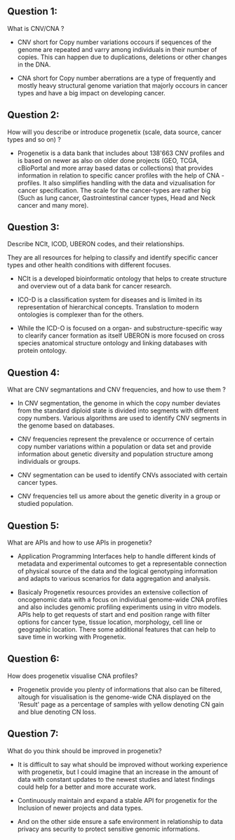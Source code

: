 ## Question 1:
What is CNV/CNA ? 

- CNV short for Copy number variations occours if sequences of the genome are repeated and varry among individuals in
  their number of copies. This can happen due to duplications, deletions or other changes in the DNA. 

- CNA short for Copy number aberrations are a type of frequently and mostly heavy structural genome variation that
  majorly occours in cancer types and have a big impact on developing cancer. 


## Question 2:
How will you describe or introduce progenetix (scale, data source, cancer types and so on) ?

- Progenetix is a data bank that includes about 138'663 CNV profiles and is based on newer as also on older done projects (GEO, TCGA, cBioPortal and more array based datas or collections) that provides information in relation to specific cancer profiles with the help of CNA - profiles. It also simplifies handling with the data and vizualisation for cancer specification. The scale for the cancer-types are rather big (Such as lung cancer, Gastrointestinal cancer types, Head and Neck cancer and many more).
  

## Question 3:
Describe NCIt, ICOD, UBERON codes, and their relationships. 

They are all resources for helping to classify and identify specific cancer types and other health conditions with different focuses.

- NCIt is a developed bioinformatic ontology that helps to create structure and overview out of a data bank for cancer research.

- ICO-D is a classification system for diseases and is limited in its representation of hierarchical concepts. Translation to modern ontologies is complexer than for the others.

- While the ICD-O is focused on a organ- and substructure-specific way to clearify cancer formation as itself UBERON is more focused on cross species anatomical structure ontology and linking databases with protein
  ontology.



## Question 4:
What are CNV segmantations and CNV frequencies, and how to use them ?

- In CNV segmentation, the genome in which the copy number deviates from the standard diploid state is divided into segments with different copy numbers. Various algorithms are used to identify CNV segments in the genome based on databases.

- CNV frequencies represent the prevalence or occurrence of certain copy number variations within a population or data set and provide information about genetic diversity and population structure among individuals or groups.

- CNV segmentation can be used to identify CNVs associated with certain cancer types.
- CNV frequencies tell us amore about the genetic diverity in a group or studied population.  

## Question 5: 
What are APIs and how to use APIs in progenetix?

- Application Programming Interfaces help to handle different kinds of metadata and experimental outcomes to get a representable connection of physical source of the data and the logical genotyping information and adapts
  to various scenarios for data aggregation and analysis.

- Basicaly Progenetix resources provides an extensive collection of oncogenomic data with a focus on individual genome-wide CNA profiles and also includes genomic profiling experiments using in vitro models. APIs help to
  get requests of start and end position range with filter options for cancer type, tissue location, morphology, cell line or geographic location. There some additional features that can help to save time in working with
  Progenetix. 

## Question 6:
How does progenetix visualise CNA profiles?

- Progenetix provide you plenty of informations that also can be filtered, altough for visualisation is the genome-wide CNA displayed on the 'Result' page as a percentage of samples with yellow denoting CN gain and blue 
 denoting CN loss. 

## Question 7:
What do you think should be improved in progenetix?

- It is difficult to say what should be improved without working experience with progenetix, but I could imagine that an increase in the amount of data with constant updates to the newest studies and latest findings could
  help for a better and more accurate work. 

- Continuously maintain and expand a stable API for progenetix for the Inclusion of newer projects and data types. 

- And on the other side ensure a safe environment in relationship to data privacy ans security to protect sensitive genomic informations. 
